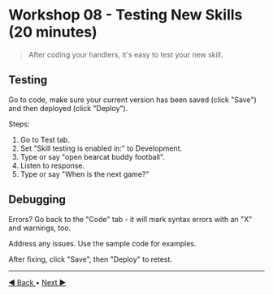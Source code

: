 # Workshop 08 - Testing New Skills (20 minutes)

> After coding your handlers, it's easy to test your new skill.

## Testing 

Go to code, make sure your current version has been saved (click "Save") and then deployed (click "Deploy"). 

Steps:

1. Go to Test tab.
2. Set "Skill testing is enabled in:" to Development.
3. Type or say "open bearcat buddy football".
4. Listen to response.
5. Type or say "When is the next game?"

## Debugging

Errors?  Go back to the "Code" tab - it will mark syntax errors with an "X" and warnings, too. 

Address any issues. Use the sample code for examples.

After fixing, click "Save", then "Deploy" to retest. 


---

[:arrow_backward: Back ](./workshop-07.md) • [ Next :arrow_forward:](./workshop-09.md)
